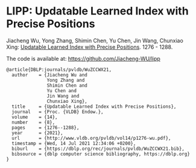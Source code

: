 # LIPP: Updatable Learned Index with Precise Positions

Jiacheng Wu, Yong Zhang, Shimin Chen, Yu Chen, Jin Wang, Chunxiao Xing:
<a href="http://vldb.org/pvldb/vol14/p1276-wu.pdf">Updatable Learned Index with Precise Positions</a>. 1276 - 1288.

The code is available at: https://github.com/Jiacheng-WU/lipp

```
@article{DBLP:journals/pvldb/WuZCCWX21,
  author    = {Jiacheng Wu and
               Yong Zhang and
               Shimin Chen and
               Yu Chen and
               Jin Wang and
               Chunxiao Xing},
  title     = {Updatable Learned Index with Precise Positions},
  journal   = {Proc. {VLDB} Endow.},
  volume    = {14},
  number    = {8},
  pages     = {1276--1288},
  year      = {2021},
  url       = {http://www.vldb.org/pvldb/vol14/p1276-wu.pdf},
  timestamp = {Wed, 14 Jul 2021 12:34:06 +0200},
  biburl    = {https://dblp.org/rec/journals/pvldb/WuZCCWX21.bib},
  bibsource = {dblp computer science bibliography, https://dblp.org}
}
```
